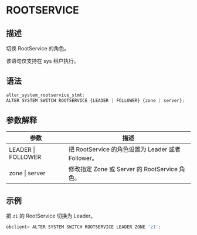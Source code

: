 ROOTSERVICE 
================================



描述 
-----------------------

切换 RootService 的角色。

该语句仅支持在 sys 租户执行。

语法 
-----------------------

```javascript
alter_system_rootservice_stmt:
ALTER SYSTEM SWITCH ROOTSERVICE {LEADER | FOLLOWER} {zone | server};
```



参数解释 
-------------------------



|       **参数**       |                  **描述**                  |
|--------------------|------------------------------------------|
| LEADER \| FOLLOWER | 把 RootService 的角色设置为 Leader 或者 Follower。 |
| zone \| server     | 修改指定 Zone 或 Server 的 RootService 角色。     |



示例 
-----------------------

把 `z1` 的 RootService 切换为 Leader。

```javascript
obclient> ALTER SYSTEM SWITCH ROOTSERVICE LEADER ZONE 'z1';
```


